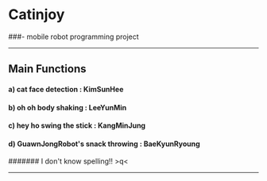# Catinjoy
###- mobile robot programming project

---------------------

## Main Functions
#### a) cat face detection : KimSunHee
#### b) oh oh body shaking : LeeYunMin
#### c) hey ho swing the stick : KangMinJung
#### d) GuawnJongRobot's snack throwing : BaeKyunRyoung
####### I don't know spelling!! >q<

---------------------

